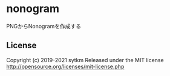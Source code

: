 # nonogram
PNGからNonogramを作成する

## License
Copyright (c) 2019-2021 sytkm Released under the MIT license http://opensource.org/licenses/mit-license.php
